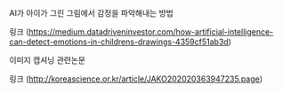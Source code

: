 AI가 아이가 그린 그림에서 감정을 파악해내는 방법

링크 (https://medium.datadriveninvestor.com/how-artificial-intelligence-can-detect-emotions-in-childrens-drawings-4359cf51ab3d)

이미지 캡셔닝 관련논문

링크 (http://koreascience.or.kr/article/JAKO202020363947235.page)